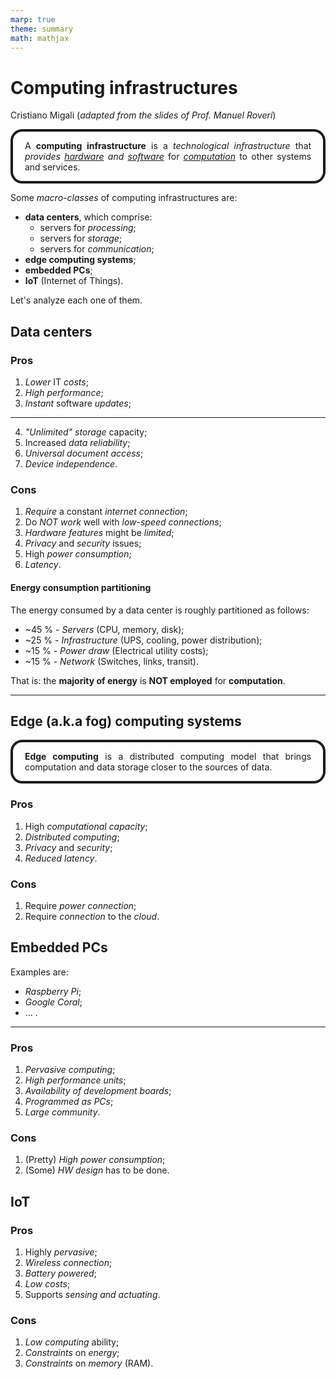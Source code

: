 ```yaml
---
marp: true
theme: summary
math: mathjax
---
```

# Computing infrastructures

<div class="author">

Cristiano Migali
(_adapted from the slides of Prof. Manuel Roveri_)

</div>

<style>
section {
    font-size: x-large;
}

.definition {
    padding-left: 0.5cm;
    padding-right: 0.5cm;
    background: var(--algorithms);
    border-radius: 0.5cm;
    border-style: solid;
    border-color: var(--text);
    border-width: 3pt;
    text-align: justify;
}
</style>

<div class="definition">

A **computing infrastructure** is a _technological infrastructure_ that _provides <u>hardware</u> and <u>software</u>_ for _<u>computation</u>_ to other systems and services.

</div>

Some _macro-classes_ of computing infrastructures are:
- **data centers**, which comprise:
    - servers for _processing_;
    - servers for _storage_;
    - servers for _communication_;
- **edge computing systems**;
- **embedded PCs**;
- **IoT** (Internet of Things).

Let's analyze each one of them.

## Data centers

### Pros

1. _Lower_ IT _costs_;
2. _High performance_;
3. _Instant_ software _updates_;

---

4. _"Unlimited" storage_ capacity;
5. Increased _data reliability_;
6. _Universal document access_;
7. _Device independence_.

### Cons

1. _Require_ a constant _internet connection_;
2. Do _NOT work_ well with _low-speed connections_;
3. _Hardware features_ might be _limited_;
4. _Privacy_ and _security_ issues;
5. High _power consumption_;
6. _Latency_.

#### Energy consumption partitioning

The energy consumed by a data center is roughly partitioned as follows:

- ~45 % - _Servers_ (CPU, memory, disk);
- ~25 % - _Infrastructure_ (UPS, cooling, power distribution); 
- ~15 % - _Power draw_ (Electrical utility costs);
- ~15 % - _Network_ (Switches, links, transit).

That is: the **majority of energy** is **NOT employed** for **computation**.

---

## Edge (a.k.a fog) computing systems

<div class="definition">

**Edge computing** is a distributed computing model that brings computation and data storage closer to the sources of data.

</div>

### Pros

1. High _computational capacity_;
2. _Distributed computing_;
3. _Privacy_ and _security_;
4. _Reduced latency_.

### Cons

1. Require _power connection_;
2. Require _connection_ to the _cloud_.

## Embedded PCs

Examples are:
- _Raspberry Pi_;
- _Google Coral_;
- ... .

---

### Pros

1. _Pervasive computing_;
2. _High performance units_;
3. _Availability of development boards_;
4. _Programmed as PCs_;
5. _Large community_.

### Cons

1. (Pretty) _High power consumption_;
2. (Some) _HW design_ has to be done.

## IoT

### Pros

1. Highly _pervasive_;
2. _Wireless connection_;
3. _Battery powered_;
4. _Low costs_;
5. Supports _sensing and actuating_.

### Cons

1. _Low computing_ ability;
2. _Constraints_ on _energy_;
3. _Constraints_ on _memory_ (RAM).